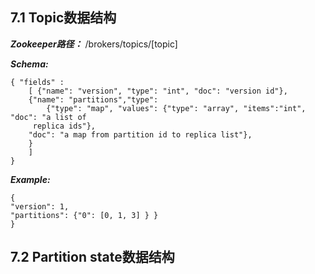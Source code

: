 ## **7.1 Topic数据结构**

***Zookeeper路径：*** \/brokers\/topics\/\[topic\]

***Schema:***
```
{ "fields" :
    [ {"name": "version", "type": "int", "doc": "version id"},
    {"name": "partitions","type": 
        {"type": "map", "values": {"type": "array", "items":"int", "doc": "a list of
     replica ids"},
    "doc": "a map from partition id to replica list"},
    }
    ]
}
```
***Example:***
```
{
"version": 1,
"partitions": {"0": [0, 1, 3] } }
}
```


## **7.2 Partition state数据结构**



